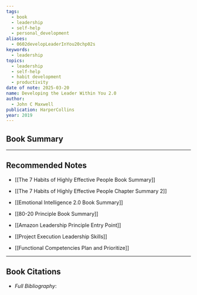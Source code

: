 ```yaml
---
tags:
  - book
  - leadership
  - self-help
  - personal_development
aliases:
  - 0602developLeaderInYou20chp02s
keywords:
  - leadership
topics:
  - leadership
  - self-help
  - habit development
  - productivity
date of note: 2025-03-20
name: Developing the Leader Within You 2.0
author:
  - John C Maxwell
publication: HarperCollins
year: 2019
---
```


## Book Summary







-----------
##  Recommended Notes

- [[The 7 Habits of Highly Effective People Book Summary]]
- [[The 7 Habits of Highly Effective People Chapter Summary 2]]
- [[Emotional Intelligence 2.0 Book Summary]]
- [[80-20 Principle Book Summary]]

- [[Amazon Leadership Principle Entry Point]]
- [[Project Execution Leadership Skills]]
- [[Functional Competencies Plan and Prioritize]]



----------
## Book Citations

- *Full Bibliography*:


